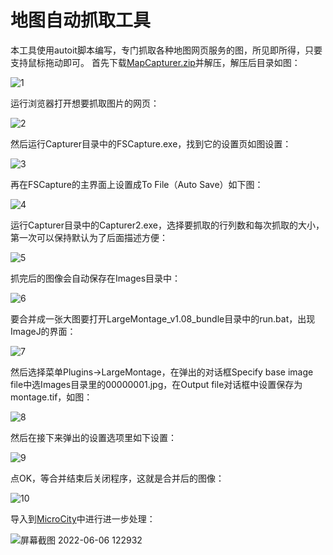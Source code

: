 # 地图自动抓取工具
本工具使用autoit脚本编写，专门抓取各种地图网页服务的图，所见即所得，只要支持鼠标拖动即可。
首先下载[MapCapturer.zip](MapCapturer.zip)并解压，解压后目录如图： 

![1](https://user-images.githubusercontent.com/4956469/172093174-5f895968-becc-4bb1-b1e5-5a50bdb54bae.png)

运行浏览器打开想要抓取图片的网页： 

![2](https://user-images.githubusercontent.com/4956469/172093179-32377090-6583-41dc-bd29-fba99fed2e54.jpg)

然后运行Capturer目录中的FSCapture.exe，找到它的设置页如图设置： 

![3](https://user-images.githubusercontent.com/4956469/172093183-534d4d2c-bcf9-4fd7-9406-c2b5bf51ef16.png)

再在FSCapture的主界面上设置成To File（Auto Save）如下图： 

![4](https://user-images.githubusercontent.com/4956469/172093187-b29120d4-cd12-42a9-b618-2f400527a992.png)

运行Capturer目录中的Capturer2.exe，选择要抓取的行列数和每次抓取的大小，第一次可以保持默认为了后面描述方便： 

![5](https://user-images.githubusercontent.com/4956469/172093190-ead783c7-aa5f-4206-868e-8e9747ebfcb6.png)

抓完后的图像会自动保存在Images目录中： 

![6](https://user-images.githubusercontent.com/4956469/172093192-11b6dc63-5f86-487e-9a93-02673b6aee79.png)

要合并成一张大图要打开LargeMontage_v1.08_bundle目录中的run.bat，出现ImageJ的界面： 

![7](https://user-images.githubusercontent.com/4956469/172093197-976bf50f-a716-4079-a08a-e7a812c4c91e.png)

然后选择菜单Plugins->LargeMontage，在弹出的对话框Specify base image file中选Images目录里的00000001.jpg，在Output file对话框中设置保存为montage.tif，如图： 

![8](https://user-images.githubusercontent.com/4956469/172093200-1cac7cd3-69cc-4c62-8770-e23d05eb6903.png)

然后在接下来弹出的设置选项里如下设置： 

![9](https://user-images.githubusercontent.com/4956469/172093204-89090261-5a3f-4468-a9f9-95153cd18abd.png)

点OK，等合并结束后关闭程序，这就是合并后的图像： 

![10](https://user-images.githubusercontent.com/4956469/172093208-ed3ab139-1eb5-40cd-95bd-f17847bc2fdd.jpg)

导入到[MicroCity](https://github.com/microcity/microcity.github.io/releases/latest)中进行进一步处理：

![屏幕截图 2022-06-06 122932](https://user-images.githubusercontent.com/4956469/172095135-087ff1fe-8034-4094-a426-012919a6d43c.png)

